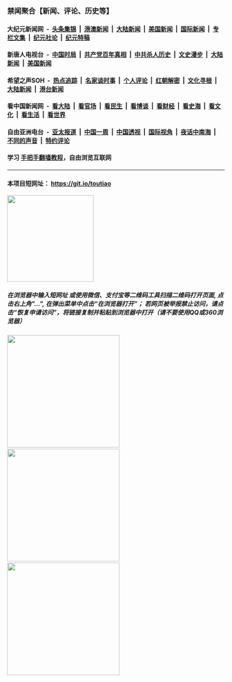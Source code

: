 ### 禁闻聚合【新闻、评论、历史等】

#### 大纪元新闻网 &nbsp;-&nbsp; [头条集锦](indexes/E头条集锦.md?t=02052102) &nbsp;|&nbsp; [港澳新闻](indexes/E港澳新闻.md?t=02052102)  &nbsp;|&nbsp; [大陆新闻](indexes/E大陆新闻.md?t=02052102) &nbsp;|&nbsp; [美国新闻](indexes/E美国新闻.md?t=02052102) &nbsp;|&nbsp; [国际新闻](indexes/E国际新闻.md?t=02052102) &nbsp;|&nbsp; [专栏文集](indexes/E专栏文集.md?t=02052102) &nbsp;|&nbsp; [纪元社论](indexes/E纪元社论.md?t=02052102) &nbsp;|&nbsp; [纪元特稿](indexes/E纪元特稿.md?t=02052102) 

#### 新唐人电视台 &nbsp;-&nbsp; [中国时局](indexes/N中国时局.md?t=02052102) &nbsp;|&nbsp; [共产党百年真相](indexes/N共产党百年真相.md?t=02052102) &nbsp;|&nbsp; [中共杀人历史](indexes/N中共杀人历史.md?t=02052102) &nbsp;|&nbsp; [文史漫步](indexes/N文史漫步.md?t=02052102) &nbsp;|&nbsp; [大陆新闻](indexes/N大陆新闻.md?t=02052102) &nbsp;|&nbsp; [美国新闻](indexes/N美国新闻.md?t=02052102)

#### 希望之声SOH &nbsp;-&nbsp; [热点追踪](indexes/H热点追踪.md?t=02052102) &nbsp;|&nbsp; [名家谈时事](indexes/H名家谈时事.md?t=02052102) &nbsp;|&nbsp; [个人评论](indexes/H个人评论.md?t=02052102)  &nbsp;|&nbsp; [红朝解密](indexes/H红朝解密.md?t=02052102) &nbsp;|&nbsp; [文化寻根](indexes/H文化寻根.md?t=02052102) &nbsp;|&nbsp; [大陆新闻](indexes/H大陆新闻.md?t=02052102) &nbsp;|&nbsp; [港台新闻](indexes/H港台新闻.md?t=02052102)

#### 看中国新闻网 &nbsp;-&nbsp; [看大陆](indexes/S看大陆.md?t=02052102) &nbsp;|&nbsp; [看官场](indexes/S看官场.md?t=02052102) &nbsp;|&nbsp; [看民生](indexes/S看民生.md?t=02052102)  &nbsp;|&nbsp; [看博谈](indexes/S看博谈.md?t=02052102) &nbsp;|&nbsp; [看财经](indexes/S看财经.md?t=02052102) &nbsp;|&nbsp; [看史海](indexes/S看史海.md?t=02052102) &nbsp;|&nbsp; [看文化](indexes/S看文化.md?t=02052102) &nbsp;|&nbsp; [看生活](indexes/S看生活.md?t=02052102) &nbsp;|&nbsp; [看世界](indexes/S看世界.md?t=02052102)

#### 自由亚洲电台 &nbsp;-&nbsp; [亚太报道](indexes/R亚太报道.md?t=02052102) &nbsp;|&nbsp; [中国一周](indexes/R中国一周.md?t=02052102) &nbsp;|&nbsp; [中国透视](indexes/R中国透视.md?t=02052102)  &nbsp;|&nbsp; [国际视角](indexes/R国际视角.md?t=02052102) &nbsp;|&nbsp; [夜话中南海](indexes/R夜话中南海.md?t=02052102) &nbsp;|&nbsp; [不同的声音](indexes/R不同的声音.md?t=02052102) &nbsp;|&nbsp; [特约评论](indexes/R特约评论.md?t=02052102)

#### 学习 [手把手翻墙教程](https://github.com/gfw-breaker/guides/wiki)，自由浏览互联网

----

#### 本项目短网址： https://git.io/toutiao
<img src="https://raw.githubusercontent.com/gfw-breaker/banned-news/master/scripts/img/qr.png" width="200px"/>  

##### 在浏览器中输入短网址 或使用微信、支付宝等二维码工具扫描二维码打开页面, 点击右上角"...", 在弹出菜单中点击“在浏览器打开”； 若网页被举报禁止访问，请点击“恢复申请访问”，将链接复制并粘贴到浏览器中打开（请不要使用QQ或360浏览器）

<img src="https://raw.githubusercontent.com/gfw-breaker/banned-news/master/scripts/img/1.png" width="260px"/> &nbsp; <img src="https://raw.githubusercontent.com/gfw-breaker/banned-news/master/scripts/img/2.png" width="260px"/> &nbsp; <img src="https://raw.githubusercontent.com/gfw-breaker/banned-news/master/scripts/img/3.png" width="260px"/>
